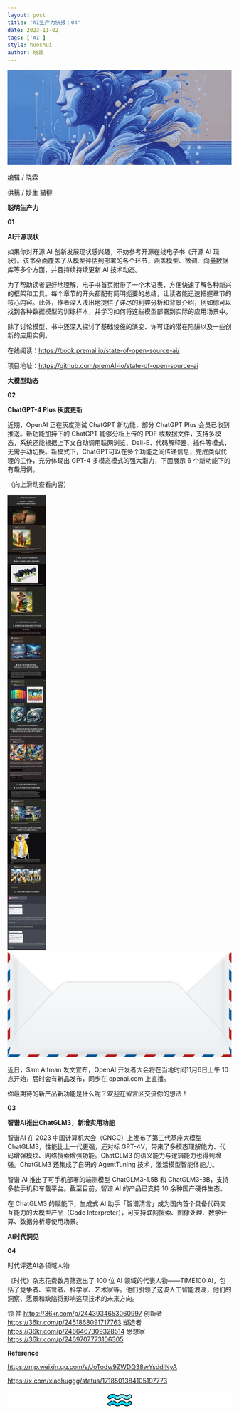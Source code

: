 ```yaml
---
layout: post
title: "AI生产力快报｜04"
date: 2023-11-02
tags: ['AI']
style: huoshui
author: 晓霖
---
```



![](/assets/images/03a96cfda1bb4389bd3ea8777bfb991b.gif)

编辑 / 晓霖

供稿 / 妙生 猫柳

**聪明生产力**

  

**01**

  
  
  
**AI开源现状**  
  
  

如果你对开源 AI 创新发展现状感兴趣，不妨参考开源在线电子书《开源 AI
现状》。该书全面覆盖了从模型评估到部署的各个环节，涵盖模型、微调、向量数据库等多个方面，并且持续持续更新 AI 技术动态。

  

为了帮助读者更好地理解，电子书首页附带了一个术语表，方便快速了解各种新兴的框架和工具。每个章节的开头都配有简明扼要的总结，让读者能迅速把握章节的核心内容。此外，作者深入浅出地提供了详尽的利弊分析和背景介绍，例如你可以找到各种数据模型的训练样本，并学习如何将这些模型部署到实际的应用场景中。

  

除了讨论模型，书中还深入探讨了基础设施的演变、许可证的潜在陷阱以及一些创新的应用实例。

  

在线阅读：https://book.premai.io/state-of-open-source-ai/

项目地址：https://github.com/premAI-io/state-of-open-source-ai‍

  

  

  

  

  

  

  

  

  

  

  

**大模型动态**

  

**02**

  
  
  
**ChatGPT-4 Plus 灰度更新**  
  
  

近期，OpenAI 正在灰度测试 ChatGPT 新功能，部分 ChatGPT Plus 会员已收到推送。新功能加持下的 ChatGPT 能够分析上传的
PDF
或数据文件，支持多模态，系统还能根据上下文自动调用联网浏览、Dall-E、代码解释器、插件等模式，无需手动切换。新模式下，ChatGPT可以在多个功能之间传递信息，完成类似代理的工作，充分体现出
GPT-4 多模态模式的强大潜力，下面展示 6 个新功能下的有趣用例。

（向上滑动查看内容）

  

![](/assets/images/96fc9b809d46468caf15a02e378f8cd6.jpg)![](/assets/images/23316355b73d4426b5f483a2614d7e02.png)

  

近日，Sam Altman 发文宣布，OpenAI 开发者大会将在当地时间11月6日上午 10 点开始，届时会有新品发布，同步在 openai.com
上直播。

  

你最期待的新产品新功能是什么呢？欢迎在留言区交流你的想法！

  

  

  

  

  

  

  

  

  

  

  

**03**

  
  
  
**智谱AI推出ChatGLM3，新增实用功能**  
  
  

智谱AI 在 2023 中国计算机大会（CNCC）上发布了第三代基座大模型ChatGLM3，性能比上一代更强，还对标
GPT-4V，带来了多模态理解能力、代码增强模块、网络搜索增强功能。ChatGLM3 的语义能力与逻辑能力也得到增强。ChatGLM3 还集成了自研的
AgentTuning 技术，激活模型智能体能力。

  

智谱 AI 推出了可手机部署的端测模型 ChatGLM3-1.5B 和 ChatGLM3-3B，支持多款手机和车载平台。截至目前，智谱 AI 的产品已支持
10 余种国产硬件生态。

  

在 ChatGLM3 的赋能下，生成式 AI 助手「智谱清言」成为国内首个具备代码交互能力的大模型产品（Code
Interpreter），可支持联网搜索、图像处理、数学计算、数据分析等使用场景。

  

  

  

  

  

  

  

  

  

  

  

  

**AI时代洞见**

  

**04**

  
  
  
时代评选AI各领域人物  
  
  

《时代》杂志花费数月筛选出了 100 位 AI 领域的代表人物——TIME100
AI，包括了竞争者、监管者、科学家、艺术家等。他们引领了这波人工智能浪潮，他们的洞察、愿景和缺陷将影响这项技术的未来方向。

领 袖 https://36kr.com/p/2443934653060997 创新者
https://36kr.com/p/2451868091717763 塑造者 https://36kr.com/p/2466467309328514
思想家 https://36kr.com/p/2469707773106305

  

  

  

  

  

  

  

  

  

  

  

**Reference**

https://mp.weixin.qq.com/s/JoTodw9ZWDQ38wYsddINyA

https://x.com/xiaohuggg/status/1718501384105197773

![](/assets/images/63ecd1cf059c42af9d30342e20da538f.png)
